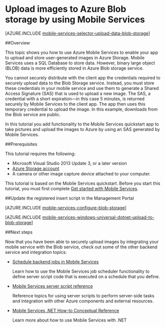 <properties 
	pageTitle="Upload images to Azure Blob storage from a universal Windows app | Windows Azure" 
	description="Learn how to use a JavaScript backend mobile service to upload images to Azure Blob Storage and access the images from your universal Windows app." 
	services="mobile-services,storage" 
	documentationCenter="windows" 
	authors="ggailey777" 
	manager="dwrede" 
	editor=""/>

<tags
	ms.service="mobile-services"
	ms.date="11/09/2015"
	wacn.date=""/>

# Upload images to Azure Blob storage by using Mobile Services

[AZURE.INCLUDE [mobile-services-selector-upload-data-blob-storage](../includes/mobile-services-selector-upload-data-blob-storage.md)]

##Overview 

This topic shows you how to use Azure Mobile Services to enable your app to upload and store user-generated images in Azure Storage. Mobile Services uses a SQL Database to store data. However, binary large object (BLOB) data is more efficiently stored in Azure Blob storage service. 

You cannot securely distribute with the client app the credentials required to securely upload data to the Blob Storage service. Instead, you must store these credentials in your mobile service and use them to generate a Shared Access Signature (SAS) that is used to upload a new image. The SAS, a credential with a short expiration&mdash;in this case 5 minutes, is returned securely by Mobile Services to the client app. The app then uses this temporary credential to upload the image. In this example, downloads from the Blob service are public.

In this tutorial you add functionality to the Mobile Services quickstart app to take pictures and upload the images to Azure by using an SAS generated by Mobile Services. 

##Prerequisites

This tutorial requires the following:

+ Microsoft Visual Studio 2013 Update 3, or a later version
+ [Azure Storage account](/documentation/articles/storage-create-storage-account)
+ A camera or other image capture device attached to your computer.

This tutorial is based on the Mobile Services quickstart. Before you start this tutorial, you must first complete [Get started with Mobile Services]. 

##Update the registered insert script in the Management Portal

[AZURE.INCLUDE [mobile-services-configure-blob-storage](../includes/mobile-services-configure-blob-storage.md)]

[AZURE.INCLUDE [mobile-services-windows-universal-dotnet-upload-to-blob-storage](../includes/mobile-services-windows-universal-dotnet-upload-to-blob-storage.md)]

##Next steps

Now that you have been able to securely upload images by integrating your mobile service with the Blob service, check out some of the other backend service and integration topics:

+ [Schedule backend jobs in Mobile Services]

  	Learn how to use the Mobile Services job scheduler functionality to define server script code that is executed on a schedule that you define.

+ [Mobile Services server script reference]

    Reference topics for using server scripts to perform server-side tasks and integration with other Azure components and external resources.
 
+ [Mobile Services .NET How-to Conceptual Reference]

    Learn more about how to use Mobile Services with .NET
  
 
<!-- Anchors. -->
[Install the Storage Client library]: #install-storage-client
[Update the client app to capture images]: #add-select-images
[Update the insert script to generate an SAS]: #update-scripts
[Upload images to test the app]: #test
[Next Steps]:#next-steps

<!-- Images. -->

[2]: ./media/mobile-services-windows-store-dotnet-upload-data-blob-storage/mobile-add-storage-nuget-package-dotnet.png


<!-- URLs. -->
[Send email from Mobile Services with SendGrid]: /documentation/articles/store-sendgrid-mobile-services-send-email-scripts
[Schedule backend jobs in Mobile Services]: /documentation/articles/mobile-services-schedule-recurring-tasks
[Send push notifications to Windows Store apps using Service Bus from a .NET back-end]: http://go.microsoft.com/fwlink/?LinkId=277073&clcid=0x409
[Mobile Services server script reference]: /documentation/articles/mobile-services-how-to-use-server-scripts
[Get started with Mobile Services]: /documentation/articles/mobile-services-javascript-backend-windows-store-dotnet-get-started

[Azure Management Portal]: https://manage.windowsazure.cn/
[How To Create a Storage Account]: /documentation/articles/storage-create-storage-account
[Azure Storage Client library for Store apps]: http://go.microsoft.com/fwlink/p/?LinkId=276866 
[Mobile Services .NET How-to Conceptual Reference]: /documentation/articles/mobile-services-windows-dotnet-how-to-use-client-library
[App settings]: http://msdn.microsoft.com/zh-cn/library/azure/b6bb7d2d-35ae-47eb-a03f-6ee393e170f7
 